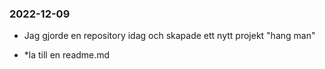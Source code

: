 ### 2022-12-09
* Jag gjorde en repository idag och skapade ett nytt projekt "hang man"

* *la till en readme.md